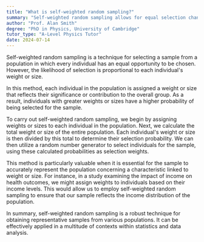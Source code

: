 ```yaml
---
title: "What is self-weighted random sampling?"
summary: "Self-weighted random sampling allows for equal selection chances among individuals, with selection probabilities adjusted based on their weight or size, ensuring representation proportional to those characteristics."
author: "Prof. Alan Smith"
degree: "PhD in Physics, University of Cambridge"
tutor_type: "A-Level Physics Tutor"
date: 2024-07-14
---
```


Self-weighted random sampling is a technique for selecting a sample from a population in which every individual has an equal opportunity to be chosen. However, the likelihood of selection is proportional to each individual's weight or size.

In this method, each individual in the population is assigned a weight or size that reflects their significance or contribution to the overall group. As a result, individuals with greater weights or sizes have a higher probability of being selected for the sample.

To carry out self-weighted random sampling, we begin by assigning weights or sizes to each individual in the population. Next, we calculate the total weight or size of the entire population. Each individual's weight or size is then divided by this total to determine their selection probability. We can then utilize a random number generator to select individuals for the sample, using these calculated probabilities as selection weights.

This method is particularly valuable when it is essential for the sample to accurately represent the population concerning a characteristic linked to weight or size. For instance, in a study examining the impact of income on health outcomes, we might assign weights to individuals based on their income levels. This would allow us to employ self-weighted random sampling to ensure that our sample reflects the income distribution of the population.

In summary, self-weighted random sampling is a robust technique for obtaining representative samples from various populations. It can be effectively applied in a multitude of contexts within statistics and data analysis.
    